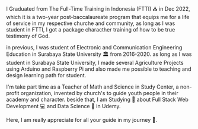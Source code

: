 I Graduated from The Full-Time Training in Indonesia (FTTI) :church: in Dec 2022, which it is a two-year post-baccalaureate program that equips me for a life of service in my respective churche and community, as long as I was student in FTTI, I got a package characther training of how to be true testimony of God. 

in previous, I was student of Electronic and Communication Engineering Education in Surabaya State University :classical_building: from 2016-2020. as long as I was student in Surabaya State University, I made several Agriculture Projects using Arduino and Raspberry Pi and also made me possible to teaching and design learning path for student.

I'm take part time as a Teacher of Math and Science in Study Center, a non-profit organization, invented by church's to guide youth people in their academy and character. beside that, I am Studying :open_book: about Full Stack Web Development :computer: and Data Science :microscope: in Udemy. 

Here, I am really appreciate for all your guide in my journey :ear_of_rice:.
